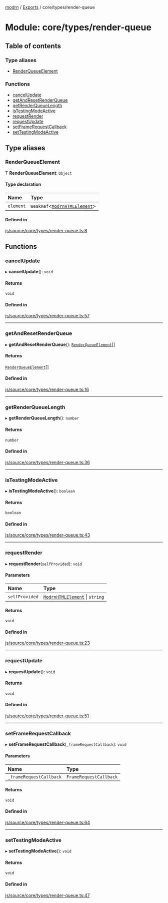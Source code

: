 [modrn](../README.md) / [Exports](../modules.md) / core/types/render-queue

# Module: core/types/render-queue

## Table of contents

### Type aliases

- [RenderQueueElement](core_types_render_queue.md#renderqueueelement)

### Functions

- [cancelUpdate](core_types_render_queue.md#cancelupdate)
- [getAndResetRenderQueue](core_types_render_queue.md#getandresetrenderqueue)
- [getRenderQueueLength](core_types_render_queue.md#getrenderqueuelength)
- [isTestingModeActive](core_types_render_queue.md#istestingmodeactive)
- [requestRender](core_types_render_queue.md#requestrender)
- [requestUpdate](core_types_render_queue.md#requestupdate)
- [setFrameRequestCallback](core_types_render_queue.md#setframerequestcallback)
- [setTestingModeActive](core_types_render_queue.md#settestingmodeactive)

## Type aliases

### RenderQueueElement

Ƭ **RenderQueueElement**: `Object`

#### Type declaration

| Name | Type |
| :------ | :------ |
| `element` | `WeakRef`<[`ModrnHTMLElement`](../classes/core_types_modrn_html_element.ModrnHTMLElement.md)\> |

#### Defined in

[js/source/core/types/render-queue.ts:8](https://github.com/alexbfr/modrn/blob/e23b9e9/modrn.ts/js/source/core/types/render-queue.ts#L8)

## Functions

### cancelUpdate

▸ **cancelUpdate**(): `void`

#### Returns

`void`

#### Defined in

[js/source/core/types/render-queue.ts:57](https://github.com/alexbfr/modrn/blob/e23b9e9/modrn.ts/js/source/core/types/render-queue.ts#L57)

___

### getAndResetRenderQueue

▸ **getAndResetRenderQueue**(): [`RenderQueueElement`](core_types_render_queue.md#renderqueueelement)[]

#### Returns

[`RenderQueueElement`](core_types_render_queue.md#renderqueueelement)[]

#### Defined in

[js/source/core/types/render-queue.ts:16](https://github.com/alexbfr/modrn/blob/e23b9e9/modrn.ts/js/source/core/types/render-queue.ts#L16)

___

### getRenderQueueLength

▸ **getRenderQueueLength**(): `number`

#### Returns

`number`

#### Defined in

[js/source/core/types/render-queue.ts:36](https://github.com/alexbfr/modrn/blob/e23b9e9/modrn.ts/js/source/core/types/render-queue.ts#L36)

___

### isTestingModeActive

▸ **isTestingModeActive**(): `boolean`

#### Returns

`boolean`

#### Defined in

[js/source/core/types/render-queue.ts:43](https://github.com/alexbfr/modrn/blob/e23b9e9/modrn.ts/js/source/core/types/render-queue.ts#L43)

___

### requestRender

▸ **requestRender**(`selfProvided`): `void`

#### Parameters

| Name | Type |
| :------ | :------ |
| `selfProvided` | [`ModrnHTMLElement`](../classes/core_types_modrn_html_element.ModrnHTMLElement.md) \| `string` |

#### Returns

`void`

#### Defined in

[js/source/core/types/render-queue.ts:23](https://github.com/alexbfr/modrn/blob/e23b9e9/modrn.ts/js/source/core/types/render-queue.ts#L23)

___

### requestUpdate

▸ **requestUpdate**(): `void`

#### Returns

`void`

#### Defined in

[js/source/core/types/render-queue.ts:51](https://github.com/alexbfr/modrn/blob/e23b9e9/modrn.ts/js/source/core/types/render-queue.ts#L51)

___

### setFrameRequestCallback

▸ **setFrameRequestCallback**(`_frameRequestCallback`): `void`

#### Parameters

| Name | Type |
| :------ | :------ |
| `_frameRequestCallback` | `FrameRequestCallback` |

#### Returns

`void`

#### Defined in

[js/source/core/types/render-queue.ts:64](https://github.com/alexbfr/modrn/blob/e23b9e9/modrn.ts/js/source/core/types/render-queue.ts#L64)

___

### setTestingModeActive

▸ **setTestingModeActive**(): `void`

#### Returns

`void`

#### Defined in

[js/source/core/types/render-queue.ts:47](https://github.com/alexbfr/modrn/blob/e23b9e9/modrn.ts/js/source/core/types/render-queue.ts#L47)
